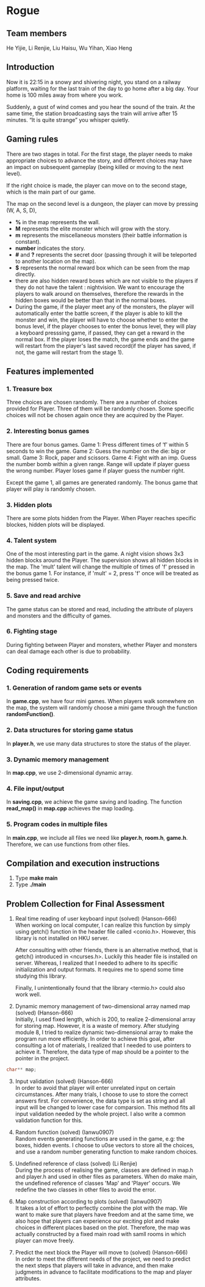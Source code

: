 # Rogue

## Team members


He Yijie, Li Renjie, Liu Haisu, Wu Yihan, Xiao Heng

## Introduction


Now it is 22:15 in a snowy and shivering night, you stand on a railway platform, waiting for the last train of the day to go home after a big day. Your home is 100 miles away from where you work.

Suddenly, a gust of wind comes and you hear the sound of the train. At the same time, the station broadcasting says the train will arrive after 15 minutes. “It is quite strange” you whisper quietly.

## Gaming rules


There are two stages in total. For the first stage, the player needs to make appropriate choices to advance the story, and different choices may have an impact on subsequent gameplay (being killed or moving to the next level). 

If the right choice is made, the player can move on to the second stage, which is the main part of our game.

The map on the second level is a dungeon, the player can move by pressing (W, A, S, D), 
+ **%** in the map represents the wall.
+ **M** represents the elite monster which will grow with the story.
+ **m** represents the miscellaneous monsters (their battle information is constant).
+ **number** indicates the story.
+ **#** and **?** represents the secret door (passing through it will be teleported to another location on the map). 
+ **$** represents the normal reward box which can be seen from the map directly.
+ there are also hidden reward boxes which are not visible to the players if they do not have the talent : nightvision. We want to encourage the players to walk around on themselves, therefore the rewards in the hidden boxes would be better than that in the normal boxes.
+ During the game, if the player meet any of the monsters, the player will automatically enter the battle screen, if the player is able to kill the monster and win, the player will have to choose whether to enter the bonus level, if the player chooses to enter the bonus level, they will play a keyboard presssing game, if passed, they can get a reward in the normal box. If the player loses the match, the game ends and the game will restart from the player's last saved record(if the player has saved, if not, the game will restart from the stage 1).

## Features implemented
### 1. Treasure box
Three choices are chosen randomly. There are a number of choices provided for Player. Three of them will be randomly chosen. Some specific choices will not be chosen again once they are acquired by the Player. 

### 2. Interesting bonus games
There are four bonus games. Game 1: Press different times of ‘f’ within 5 seconds to win the game. Game 2: Guess the number on the die: big or small. Game 3: Rock, paper and scissors. Game 4: Fight with an imp. Guess the number bomb within a given range. Range will update if player guess the wrong number. Player loses game if player guess the number right.

Except the game 1, all games are generated randomly. The bonus game that player will play is randomly chosen. 

### 3. Hidden plots
There are some plots hidden from the Player. When Player reaches specific blockes, hidden plots will be displayed. 

### 4. Talent system
One of the most interesting part in the game. A night vision shows 3x3 hidden blocks around the Player. The supervision shows all hidden blocks in the map. The 'mult' talent will change the multiple of times of 'f' pressed in the bonus game 1. For instance, if 'mult' = 2, press 'f' once will be treated as being pressed twice. 

### 5. Save and read archive
The game status can be stored and read, including the attribute of players and monsters and the difficulty of games. 

### 6. Fighting stage
During fighting between Player and monsters, whether Player and monsters can deal damage each other is due to probability. 

## Coding requirements

### 1. Generation of random game sets or events

In **game.cpp**, we have four mini games. When players walk somewhere on the map, the system will randomly choose a mini game through the function **randomFunction()**.

### 2. Data structures for storing game status

In **player.h**, we use many data structures to store the status of the player.

### 3. Dynamic memory management

In **map.cpp**, we use 2-dimensional dynamic array.

### 4. File input/output

In **saving.cpp**, we achieve the game saving and loading. 
The function **read_map()** in **map.cpp** achieves the map loading.

### 5. Program codes in multiple files

In **main.cpp**, we include all files we need like **player.h**, **room.h**, **game.h**. Therefore, we can use functions from other files.

## Compilation and execution instructions


1. Type **make main**
2. Type **./main**

## Problem Collection for Final Assessment

1. Real time reading of user keyboard input (solved) (Hanson-666)  
    When working on local computer, I can realize this function by simply using getch() function in the header file called <conio.h>. However, this library is not installed on HKU server. 

    After consulting with other friends, there is an alternative method, that is getch() introduced in <ncurses.h>. Luckily this header file is installed on server. Whereas, I realized that I needed to adhere to its specific initialization and output formats. It requires me to spend some time studying this library.

    Finally, I unintentionally found that the library <termio.h> could also work well.


2. Dynamic memory management of two-dimensional array named map (solved) (Hanson-666)  
Initially, I used fixed length, which is 200, to realize 2-dimensional array for storing map. However, it is a waste of memory. After studying module 8, I tried to realize dynamic two-dimensional array to make the program run more efficiently. In order to achieve this goal, after consulting a lot of materials, I realized that I needed to use pointers to achieve it. Therefore, the data type of map should be a pointer to the pointer in the project.
```C++
char** map;
```

3. Input validation (solved) (Hanson-666)  
In order to avoid that player will enter unrelated input on certain circumstances. After many trials, I choose to use <vector> to store the correct answers first. For convenience, the data type is set as string and all input will be changed to lower case for comparsion. This method fits all input validation needed by the whole project. I also write a common validation function for this.

4. Random function (solved) (Ianwu0907)  
Random events generating functions are used in the game, e.g: the boxes, hidden events. I choose to u0se vectors to store all the choices, and use a random number generating function to make random choices. 

5. Undefined reference of class (solved) (Li Renjie)  
During the process of realising the game, classes are defined in map.h and player.h and used in other files as parameters. When do make main, the undefined reference of classes 'Map' and 'Player' occurs. We redefine the two classes in other files to avoid the error. 

6. Map construction according to plots (solved) (Ianwu0907)  
It takes a lot of effort to perfectly combine the plot with the map. We want to make sure that players have freedom and at the same time, we also hope that players can experience our exciting plot and make choices in different places based on the plot. Therefore, the map was actually constructed by a fixed main road with samll rooms in which player can move freely.

7. Predict the next block the Player will move to (solved) (Hanson-666)  
In order to meet the different needs of the project, we need to predict the next steps that players will take in advance, and then make judgments in advance to facilitate modifications to the map and player attributes.